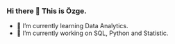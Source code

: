 ### Hi there 👋 This is Özge. 
- 🌱 I’m currently learning Data Analytics.
- 🔭 I’m currently working on SQL, Python and Statistic.

<!--
**ozge-polat/ozge-polat** is a ✨ _special_ ✨ repository because its `README.md` (this file) appears on your GitHub profile.

Here are some ideas to get you started:

- 🔭 I’m currently working on ...
- 🌱 I’m currently learning ...
- 👯 I’m looking to collaborate on ...
- 🤔 I’m looking for help with ...
- 💬 Ask me about ...
- 📫 How to reach me: ...
- 😄 Pronouns: ...
- ⚡ Fun fact: ...
-->
